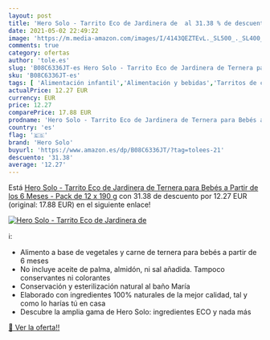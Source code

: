 ```yaml
---
layout: post
title: 'Hero Solo - Tarrito Eco de Jardinera de  al 31.38 % de descuento'
date: 2021-05-02 22:49:22
image: 'https://m.media-amazon.com/images/I/4143QEZTEvL._SL500_._SL400_.jpg'
comments: true
category: ofertas
author: 'tole.es'
slug: 'B08C6336JT-es Hero Solo - Tarrito Eco de Jardinera de Ternera para Bebés...'
sku: 'B08C6336JT-es'
tags: [ 'Alimentación infantil','Alimentación y bebidas','Tarritos de carne y pescado para bebé','Tarritos, purés y postres para bebé','bebés','hero solo', ]
actualPrice: 12.27 EUR
currency: EUR
price: 12.27
comparePrice: 17.88 EUR
prodname: 'Hero Solo - Tarrito Eco de Jardinera de Ternera para Bebés a Partir de los 6 Meses - Pack de 12 x 190 g'
country: 'es'
flag: '🇪🇸'
brand: 'Hero Solo'
buyurl: 'https://www.amazon.es/dp/B08C6336JT/?tag=tolees-21'
descuento: '31.38'
average: '12.27'
---
```


Está [Hero Solo - Tarrito Eco de Jardinera de Ternera para Bebés a Partir de los 6 Meses - Pack de 12 x 190 g](https://www.amazon.es/dp/B08C6336JT/?tag=tolees-21) con 31.38 de descuento por 12.27 EUR (original: 17.88 EUR) en el siguiente enlace!

[![Hero Solo - Tarrito Eco de Jardinera de ](https://m.media-amazon.com/images/I/4143QEZTEvL._SL500_._SL400_.jpg)](https://www.amazon.es/dp/B08C6336JT/?tag=tolees-21)

ℹ️:

- Alimento a base de vegetales y carne de ternera para bebés a partir de 6 meses
- No incluye aceite de palma, almidón, ni sal añadida. Tampoco conservantes ni colorantes
- Conservación y esterilización natural al baño María
- Elaborado con ingredientes 100% naturales de la mejor calidad, tal y como lo harías tú en casa
- Descubre la amplia gama de Hero Solo: ingredientes ECO y nada más

[🛒 Ver la oferta!!](https://www.amazon.es/dp/B08C6336JT/?tag=tolees-21)
